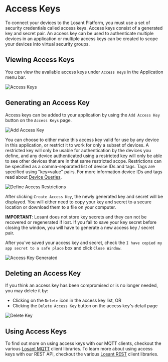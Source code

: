# Access Keys

To connect your devices to the Losant Platform, you must use a set of security credentials called access keys. Access keys consist of a generated key and secret pair. An access key can be used to authenticate multiple devices in an application or multiple access keys can be created to scope your devices into virtual security groups.

## Viewing Access Keys

You can view the available access keys under `Access Keys` in the Application menu bar.

![Access Keys](/images/applications/access-keys.png "Access Keys")

## Generating an Access Key

Access keys can be added to your application by using the `Add Access Key` button on the `Access Keys` page.

![Add Access Key](/images/applications/generate-key.png "Add Access Key")

You can choose to either make this access key valid for use by any device in this application, or restrict it to work for only a subset of devices. A restricted key will only be usable for authentication by the devices you define, and any device authenticated using a restricted key will only be able to see other devices that are in that same restricted scope. Restrictions can be specified as a comma-separated list of device IDs and tags. Tags are specified using "key=value" pairs. For more information device IDs and tags read about [Device Queries](/devices/device-queries/ "Device Queries").

![Define Access Restrictions](/images/applications/access-restrictions.png "Define Access Restrictions")

After clicking `Create Access Key`, the newly generated key and secret will be displayed. You will either need to copy your key and secret to a secure location or download them to a file on your computer.

__IMPORTANT__: Losant does not store key secrets and they can not be recovered or regenerated if lost. If you fail to save your key secret before closing the window, you will have to generate a new access key / secret pair.

After you've saved your access key and secret, check the `I have copied my app secret to a safe place` box and click `Close Window`.

![Access Key Generated](/images/applications/access-key-generated.png "Access Key Generated")

## Deleting an Access Key

If you think an access key has been compromised or is no longer needed, you may delete it by:

-   Clicking on the `Delete` icon in the access key list, OR
-   Clicking the `Delete Access Key` button on the access key's detail page

![Delete Key](/images/applications/delete-key.png "Delete Key")

## Using Access Keys

To find out more on using access keys with our MQTT clients, checkout the various [Losant MQTT](/mqtt/overview) client libraries. To learn more about using access keys with our REST API, checkout the various [Losant REST](/rest-api/overview/) client libraries.
